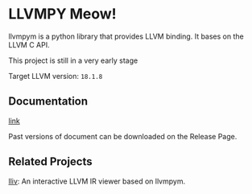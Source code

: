 # LLVMPY Meow!

llvmpym is a python library that provides LLVM binding. It bases on the LLVM C API.  

This project is still in a very early stage  


Target LLVM version: `18.1.8`  

## Documentation

[link](https://ziqi-yang.github.io/llvmpym/)  

Past versions of document can be downloaded on the Release Page.

## Related Projects

[lliv](https://codeberg.org/meow_king/lliv): An interactive LLVM IR viewer based on llvmpym.

